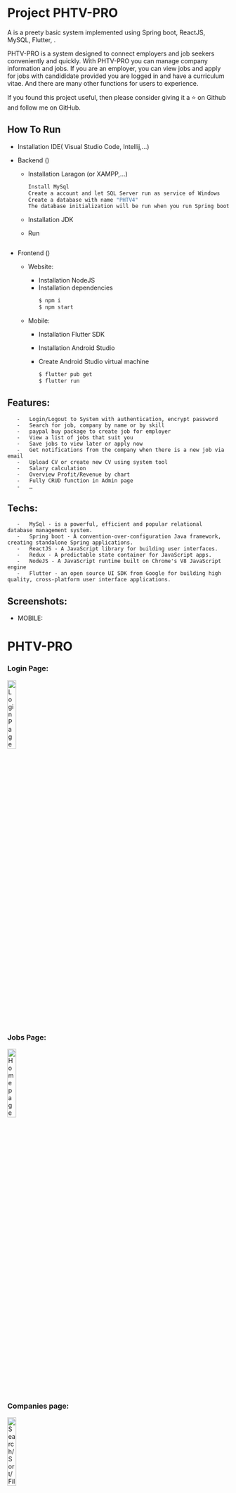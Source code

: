 # Project PHTV-PRO

A is a preety basic system implemented using Spring boot, ReactJS, MySQL, Flutter, .

PHTV-PRO is a system designed to connect employers and job seekers conveniently and quickly. With PHTV-PRO you can manage company information and jobs. If you are an employer, you can view jobs and apply for jobs with candididate provided you are logged in and have a curriculum vitae. And there are many other functions for users to experience.

If you found this project useful, then please consider giving it a ⭐ on Github and follow me on GitHub.

## How To Run

- Installation IDE( Visual Studio Code, Intellij,...)
- Backend ()

  - Installation Laragon (or XAMPP,...)
    ```bash
    Install MySql
    Create a account and let SQL Server run as service of Windows
    Create a database with name "PHTV4"
    The database initialization will be run when you run Spring boot server (back-end) in tool code.
    ```
  - Installation JDK
  - Run

    ```

    ```

- Frontend ()

  - Website:
    - Installation NodeJS
    - Installation dependencies
      ```bash
      $ npm i
      $ npm start
      ```
  - Mobile:

    - Installation Flutter SDK
    - Installation Android Studio
    - Create Android Studio virtual machine

      ```bash
      $ flutter pub get
      $ flutter run


      ```

## Features:

       -   Login/Logout to System with authentication, encrypt password
       -   Search for job, company by name or by skill
       -   paypal buy package to create job for employer
       -   View a list of jobs that suit you
       -   Save jobs to view later or apply now
       -   Get notifications from the company when there is a new job via email
       -   Upload CV or create new CV using system tool
       -   Salary calculation
       -   Overview Profit/Revenue by chart
       -   Fully CRUD function in Admin page
       -   …

## Techs:

       -   MySql - is a powerful, efficient and popular relational database management system.
       -   Spring boot - A convention-over-configuration Java framework, creating standalone Spring applications.
       -   ReactJS - A JavaScript library for building user interfaces.
       -   Redux - A predictable state container for JavaScript apps.
       -   NodeJS - A JavaScript runtime built on Chrome's V8 JavaScript engine
       -   Flutter - an open source UI SDK from Google for building high quality, cross-platform user interface applications.

## Screenshots:

- MOBILE:
<h1>PHTV-PRO</h1>
<h3>Login Page:</h3>
<img src="https://res.cloudinary.com/dj7xlmndj/image/upload/v1724848361/Screen_Shot_2024-08-28_at_19.31.22_gyn5do.png" width="20%" height="20%" alt="Login Page">

<h3>Jobs Page:</h3>
<img src="https://res.cloudinary.com/dj7xlmndj/image/upload/v1724849024/tclnk1nctyunobha4wdr.png" width="20%" height="20%"  alt="Homepage">

<h3>Companies page:</h3>
<img src="https://res.cloudinary.com/dj7xlmndj/image/upload/v1724849100/bzkeghzlc49ahz25rybl.png" width="20%" height="20%"  alt="Search/Sort/Filter the Trip">

<h3>Tools page:</h3>
<img src="https://res.cloudinary.com/dj7xlmndj/image/upload/v1724849192/y3zq6f7au9ens8iovey8.png" width="20%" height="20%"  alt="Seat Selecting">

<hr>

<h1>Employer Manage</h1>
<h3>Login Page:</h3>
<img src="https://res.cloudinary.com/dj7xlmndj/image/upload/v1724849533/s7o20slb5qrmaqx046gv.png" width="20%" height="20%"  alt="Ticket purchased">

<h3>Chart page:</h3>
<img src="https://res.cloudinary.com/dj7xlmndj/image/upload/v1724849531/jktox1glm2u54ezuhn6e.png" width="20%" height="20%"  alt="Adminpage">

- WEBSITE:
<h3>Login Page:</h3>
<img src="https://res.cloudinary.com/dj7xlmndj/image/upload/v1724859562/o1vyhiv2fciflc6g6pmg.png" width="500px" height="400px" alt="Homepage">

<h3>Admin Manage Page:</h3>
<img src="https://res.cloudinary.com/dj7xlmndj/image/upload/v1724854388/zv0715vfcuhuz78qdrre.png" width="500px" height="400px" alt="Homepage">
<h3>Employer Manage Page:</h3>
<img src="https://res.cloudinary.com/dj7xlmndj/image/upload/v1724854388/s4iq9u2ctc0r9lyebmnh.png" width="500px" height="400px"  alt="Homepage">

## Collaborators:

       -   Phạm Huy Hoàng - Student1421362
       -   Tran Gia Toan - Student1416122
       -   Le Pham Tran Phu - Student1414240

## Instructor:

We give our sincere thanks to: FPT APTECH Mr. Ngo Van Thuan
